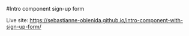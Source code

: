 #Intro component sign-up form

Live site: https://sebastianne-oblenida.github.io/intro-component-with-sign-up-form/